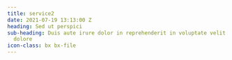 ```yaml
---
title: service2
date: 2021-07-19 13:13:00 Z
heading: Sed ut perspici
sub-heading: Duis aute irure dolor in reprehenderit in voluptate velit esse cillum
  dolore
icon-class: bx bx-file
---
```


